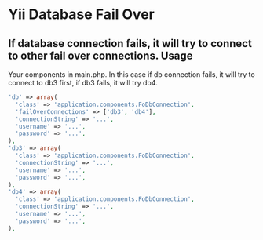 # Yii Database Fail Over
If database connection fails, it will try to connect to other fail over connections.
Usage
--------------------------
Your components in main.php. In this case if db connection fails, it will try to connect to db3 first, if db3 fails, it will try db4.
```php
'db' => array(
  'class' => 'application.components.FoDbConnection',
  'failOverConnections' => ['db3', 'db4'],
  'connectionString' => '...',
  'username' => '...',
  'password' => '...',
),
'db3' => array(
  'class' => 'application.components.FoDbConnection',
  'connectionString' => '...',
  'username' => '...',
  'password' => '...',
),
'db4' => array(
  'class' => 'application.components.FoDbConnection',
  'connectionString' => '...',
  'username' => '...',
  'password' => '...',
),
```
